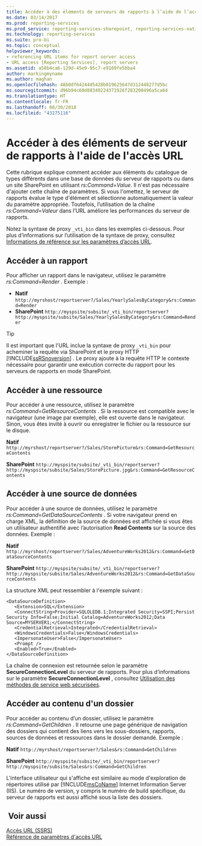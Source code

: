 ```yaml
---
title: Accéder à des éléments de serveurs de rapports à l’aide de l’accès URL | Microsoft Docs
ms.date: 03/14/2017
ms.prod: reporting-services
ms.prod_service: reporting-services-sharepoint, reporting-services-native
ms.technology: reporting-services
ms.suite: pro-bi
ms.topic: conceptual
helpviewer_keywords:
- referencing URL items for report server access
- URL access [Reporting Services], report servers
ms.assetid: a58b4ca6-129d-45e9-95c7-e9169fe5bba4
author: markingmyname
ms.author: maghan
ms.openlocfilehash: 48b0df64244d5428b019625647d312448277d5bc
ms.sourcegitcommit: d96b94c60d88340224371926f283200496a5ca64
ms.translationtype: HT
ms.contentlocale: fr-FR
ms.lasthandoff: 08/30/2018
ms.locfileid: "43275116"
---
```

# <a name="access-report-server-items-using-url-access"></a>Accéder à des éléments de serveur de rapports à l'aide de l'accès URL
  Cette rubrique explique comment accéder aux éléments du catalogue de types différents dans une base de données du serveur de rapports ou dans un site SharePoint en utilisant *rs:Command*=*Value*. Il n'est pas nécessaire d'ajouter cette chaîne de paramètres. Si vous l'omettez, le serveur de rapports évalue le type d'élément et sélectionne automatiquement la valeur du paramètre appropriée. Toutefois, l’utilisation de la chaîne *rs:Command*=*Valeur* dans l’URL améliore les performances du serveur de rapports.  
  
 Notez la syntaxe de proxy `_vti_bin` dans les exemples ci-dessous. Pour plus d’informations sur l’utilisation de la syntaxe de proxy, consultez [Informations de référence sur les paramètres d’accès URL](../reporting-services/url-access-parameter-reference.md).  
  
## <a name="access-a-report"></a>Accéder à un rapport  
 Pour afficher un rapport dans le navigateur, utilisez le paramètre *rs:Command*=*Render* . Exemple :  
  
 - **Natif** `http://myrshost/reportserver?/Sales/YearlySalesByCategory&rs:Command=Render`  
 - **SharePoint** `http://myspsite/subsite/_vti_bin/reportserver? http://myspsite/subsite/Sales/YearlySalesByCategory&rs:Command=Render`  
  
> [!TIP]  
>  Il est important que l'URL inclue la syntaxe de proxy `_vti_bin` pour acheminer la requête via SharePoint et le proxy HTTP [!INCLUDE[ssRSnoversion](../includes/ssrsnoversion-md.md)] . Le proxy ajoute à la requête HTTP le contexte nécessaire pour garantir une exécution correcte du rapport pour les serveurs de rapports en mode SharePoint.  
  
## <a name="access-a-resource"></a>Accéder à une ressource  
 Pour accéder à une ressource, utilisez le paramètre *rs:Command*=*GetResourceContents* . Si la ressource est compatible avec le navigateur (une image par exemple), elle est ouverte dans le navigateur. Sinon, vous êtes invité à ouvrir ou enregistrer le fichier ou la ressource sur le disque.  
  
 **Natif** `http://myrshost/reportserver?/Sales/StorePicture&rs:Command=GetResourceContents`  
  
 **SharePoint** `http://myspsite/subsite/_vti_bin/reportserver? http://myspsite/subsite/Sales/StorePicture.jpg&rs:Command=GetResourceContents`  
  
## <a name="access-a-data-source"></a>Accéder à une source de données  
 Pour accéder à une source de données, utilisez le paramètre *rs:Command*=*GetDataSourceContents* . Si votre navigateur prend en charge XML, la définition de la source de données est affichée si vous êtes un utilisateur authentifié avec l’autorisation **Read Contents** sur la source des données. Exemple :  
  
 **Natif** `http://myrshost/reportserver?/Sales/AdventureWorks2012&rs:Command=GetDataSourceContents`  
  
 **SharePoint** `http://myspsite/subsite/_vti_bin/reportserver? http://myspsite/subsite/Sales/AdventureWorks2012&rs:Command=GetDataSourceContents`  
  
 La structure XML peut ressembler à l'exemple suivant :  
  
```  
<DataSourceDefinition>  
   <Extension>SQL</Extension>  
   <ConnectString>Provider=SQLOLEDB.1;Integrated Security=SSPI;Persist Security Info=False;Initial Catalog=AdventureWorks2012;Data Source=MYSERVER1;</ConnectString>  
   <CredentialRetrieval>Integrated</CredentialRetrieval>  
   <WindowsCredentials>False</WindowsCredentials>  
   <ImpersonateUser>False</ImpersonateUser>  
   <Prompt />  
   <Enabled>True</Enabled>  
</DataSourceDefinition>  
```  
  
 La chaîne de connexion est retournée selon le paramètre **SecureConnectionLevel** du serveur de rapports. Pour plus d’informations sur le paramètre **SecureConnectionLevel** , consultez [Utilisation des méthodes de service web sécurisées](../reporting-services/report-server-web-service/net-framework/using-secure-web-service-methods.md).  
  
## <a name="access-the-contents-of-a-folder"></a>Accéder au contenu d'un dossier  
 Pour accéder au contenu d’un dossier, utilisez le paramètre *rs:Command*=*GetChildren* . Il retourne une page générique de navigation des dossiers qui contient des liens vers les sous-dossiers, rapports, sources de données et ressources dans le dossier demandé. Exemple :  
  
 **Natif** `http://myrshost/reportserver?/Sales&rs:Command=GetChildren`  
  
 **SharePoint** `http://myspsite/subsite/_vti_bin/reportserver? http://myspsite/subsite/Sales&rs:Command=GetChildren`  
  
 L'interface utilisateur qui s'affiche est similaire au mode d'exploration de répertoires utilisé par [!INCLUDE[msCoName](../includes/msconame-md.md)] Internet Information Server (IIS). Le numéro de version, y compris le numéro de build spécifique, du serveur de rapports est aussi affiché sous la liste des dossiers.  
  
## <a name="see-also"></a> Voir aussi  
 [Accès URL &#40;SSRS&#41;](../reporting-services/url-access-ssrs.md)   
 [Référence de paramètres d'accès URL](../reporting-services/url-access-parameter-reference.md) 

